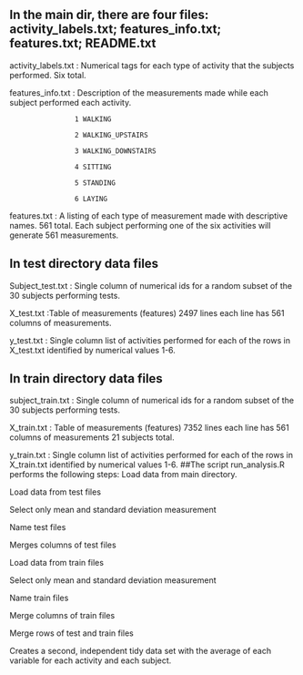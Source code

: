 ## In the main dir, there are four files: activity_labels.txt; features_info.txt; features.txt; README.txt

activity_labels.txt  : Numerical tags for each type of activity that the subjects performed. Six total.

features_info.txt :  Description of the measurements made while each subject performed each activity. 

                    1 WALKING
                    
                    2 WALKING_UPSTAIRS
                    
                    3 WALKING_DOWNSTAIRS
                    
                    4 SITTING
                    
                    5 STANDING
                    
                    6 LAYING
                    
features.txt : A listing of each type of measurement made with descriptive names. 561 total. Each subject                          performing one of the six activities will generate 561 measurements.
## In test directory data files
Subject_test.txt : Single column of numerical ids for a random subset of the 30 subjects performing tests. 

X_test.txt :Table of measurements (features)  2497 lines each line has 561 columns of measurements. 

y_test.txt : Single column list of activities performed for each of the rows in X_test.txt identified by                numerical values 1-6.

## In train directory data files
subject_train.txt : Single column of numerical ids for a random subset of the 30 subjects performing tests.

X_train.txt : Table of measurements (features) 7352 lines each line has 561 columns of                                 measurements 21 subjects total.

y_train.txt : Single column list of activities performed for each of the rows in X_train.txt identified by              numerical values 1-6.
##The script run_analysis.R performs the following steps:
Load data from main directory.

Load data from test files

Select only mean and standard deviation measurement

Name test files

Merges columns of test files

Load data from train files

Select only mean and standard deviation measurement

Name train files

Merge columns of train files

Merge rows of test and train files

Creates a second, independent tidy data set with the average of each variable for each activity and each subject.
